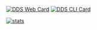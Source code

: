 [![DDS Web Card](https://github-readme-stats.vercel.app/api/pin/?username=ScilifelabDataCentre&repo=dds_web&show_owner=true)](https://github.com/ScilifelabDataCentre/dds_web)
[![DDS CLI Card](https://github-readme-stats.vercel.app/api/pin/?username=ScilifelabDataCentre&repo=dds_cli&show_owner=true)](https://github.com/ScilifelabDataCentre/dds_cli)


[![stats](https://github-readme-stats.vercel.app/api?username=inaod568&show_icons=true&theme=github_dark)](https://github.com/anuraghazra/github-readme-stats)
<!--[![Top Langs](https://github-readme-stats.vercel.app/api/top-langs/?username=inaod568)](https://github.com/anuraghazra/github-readme-stats)-->

<!--
**inaod568/inaod568** is a ✨ _special_ ✨ repository because its `README.md` (this file) appears on your GitHub profile.

Here are some ideas to get you started:

- 🔭 I’m currently working on ...
- 🌱 I’m currently learning ...
- 👯 I’m looking to collaborate on ...
- 🤔 I’m looking for help with ...
- 💬 Ask me about ...
- 📫 How to reach me: ...
- 😄 Pronouns: ...
- ⚡ Fun fact: ...
-->
